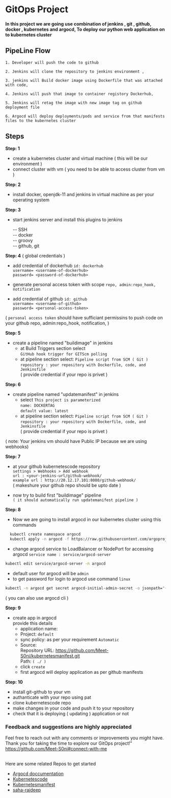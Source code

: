 # GitOps Project

#### In this project we are going use combination of jenkins , git , github, docker , kubernetes and argocd, To deploy our python web application on to kubernetes cluster 

## PipeLine Flow

`1. Developer will push the code to github `

`2. Jenkins will clone the repository to jenkins environment ,`

`3. jenkins will Build docker image using Dockerfile that was attached with code,`

`4. Jenkins will push that image to container registory Dockerhub,`

`5. Jenkins will retag the image with new image tag on github deployment file`

`6. Argocd will deploy deployments/pods and service from that manifests files to the kubernetes cluster `

## Steps 

**Step: 1** 
- create a kubernetes cluster and virtual machine ( this will be our environment )
- connect cluster with vm ( you need to be able to access cluster from vm )

**Step: 2** 
- install docker, openjdk-11 and jenkins in virtual machine as per your operating system 

**Step: 3** 
- start jenkins server and install this  plugins to jenkins

    -- SSH  \
    -- docker \
    -- groovy   \
    -- github, git

**Step: 4** ( global credentials )

- add credential of dockerhub `id: dockerhub` \
    `username= <username-of-dockerhub>` \
    `password= <password-of-dockerhub>`

- generate personal access token with scope `repo, admin:repo_hook, notification`

- add credential of github `id: github` \
    `username= <username-of-github>` \
    `password= <personal-access-token>`


( `personal access token` should have sufficiant permissins to push code on your github repo, admin:repo_hook, notification, )

**Step: 5** 
- create a pipeline named "buildimage" in jenkins
    - at Build Triggers section select \
        `GitHub hook trigger for GITScm polling`
    - at pipeline section select: `Pipeline script from SCM ( Git )` \
      `repository : your repository with Dockerfile, code, and Jenkinsfile` \
        ( provide credential if your repo is privet ) 

**Step: 6**
- create pipeline named "updatemanifest" in jenkins 
    - select `This project is parameterized` \
      `name: DOCKERTAG`  \
      `default value: latest`
    - at pipeline section select: `Pipeline script from SCM ( Git )` \
      `repository : your repository with Dockerfile, code, and Jenkinsfile` \
        ( provide credential if your repo is privet ) 

( note: Your jenkins vm should have Public IP  because we are using webhooks)

**Step: 7**
- at your github kubernetescode repository \
  `settings > Webhooks > Add webhook`  \
  `url : <your-jenkins-url/github-webhook/` \
  `example url : http://20.12.17.101:8080/github-webhook/`  
    ( makeshure your github repo should be upto date )

- now try to build first "buildimage" pipeline  \
    `( it should automatically run updatemanifest pipeline )`
   
**Step: 8**
- Now we are going to install argocd in our kubernetes cluster using this commands

```bash
  kubectl create namespace argocd
  kubectl apply -n argocd -f https://raw.githubusercontent.com/argoproj/argo-cd/stable/manifests/install.yaml
```
- change argocd service to LoadBalancer or NodePort for accessing argocd  `service name : service/argocd-server`

```bash
kubectl edit service/argocd-server -n argocd
```
- default user for argocd will be `admin`
- to get password for login to argocd use command `linux`
```bash
kubectl -n argocd get secret argocd-initial-admin-secret -o jsonpath="{.data.password}" | base64 -d; echo
```

( you can also use argocd cli )

**Step: 9**
- create app in argocd  
  provide this details
    - application name: <argocdapp1>
    - Project: `default`
    - sync policy: as per your requirement `Automatic`
    - Source:   
      Repository URL: <https://github.com/Meet-S0ni/kubernetesmanifest.git>  
      Path: <provide path in your repo> `( ./ )`
  - click `create`
  - first argocd will deploy application as per github manifests 
      
**Step: 10**
- install git-github to your vm
- authanticate with your repo using pat
- clone kubernetescode repo 
- make changes in your code and push it to your repository
- check that it is deploying ( updating ) application or not

### Feedback and suggestions are highly appreciated

Feel free to reach out with any comments or improvements you might have. Thank you for taking the time to explore our GitOps project!"  
https://github.com/Meet-S0ni#connect-with-me

## 

Here are some related Repos to get started 

- [Argocd doccumentation](https://argo-cd.readthedocs.io/en/stable/getting_started) 
- [Kubernetescode](https://github.com/Meet-S0ni/kubernetescode)
- [Kubernetesmanifest](https://github.com/Meet-S0ni/kubernetesmanifest)
- [saha-rajdeep](https://github.com/saha-rajdeep )
 
